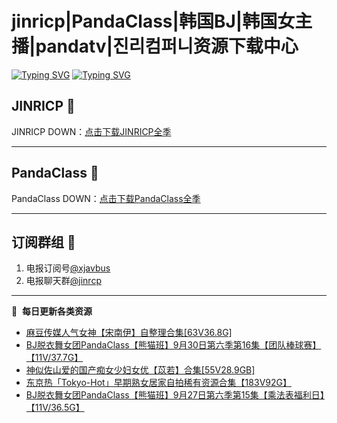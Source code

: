 # jinricp|PandaClass|韩国BJ|韩国女主播|pandatv|진리컴퍼니资源下载中心   
[![Typing SVG](https://readme-typing-svg.herokuapp.com?font=Fira+Code&pause=1000&center=true&vCenter=true&random=true&width=435&lines=所有链接都需要翻墙访问)](https://jinri-cp.neocities.org/free.html)
[![Typing SVG](https://readme-typing-svg.herokuapp.com?font=Fira+Code&pause=1000&center=true&vCenter=true&random=true&width=435&lines=点击进入福利资源下载中心)](https://pandaclass.neocities.org/)
## JINRICP 👋   
JINRICP DOWN：[点击下载JINRICP全季](https://mypikpak.com/s/VODz7HXQoqcX0UrvaXfDtFoPo1)
****
## PandaClass 💯   
PandaClass DOWN：[点击下载PandaClass全季](https://mypikpak.com/s/VOKOTZkoEnkyvCnELVSquM97o1)   
****
## 订阅群组 🔞
1. 电报订阅号[@xjavbus](https://t.me/xjavbus)
2. 电报聊天群[@jinrcp](https://t.me/jinrcp)
**** 
📕 &nbsp;**每日更新各类资源**
<!-- BLOG-POST-LIST:START -->
- [麻豆传媒人气女神【宋南伊】自整理合集[63V36.8G]](https://fuli.rulel.com/547.html)
- [BJ脱衣舞女团PandaClass【熊猫班】9月30日第六季第16集【团队棒球赛】【11V/37.7G】](https://fuli.rulel.com/546.html)
- [神似佐山爱的国产痴女少妇女优【苡若】合集[55V28.9GB]](https://fuli.rulel.com/545.html)
- [东京热「Tokyo-Hot」早期熟女居家自拍稀有资源合集【183V92G】](https://fuli.rulel.com/544.html)
- [BJ脱衣舞女团PandaClass【熊猫班】9月27日第六季第15集【乘法表福利日】【11V/36.5G】](https://fuli.rulel.com/543.html)
<!-- BLOG-POST-LIST:END -->
